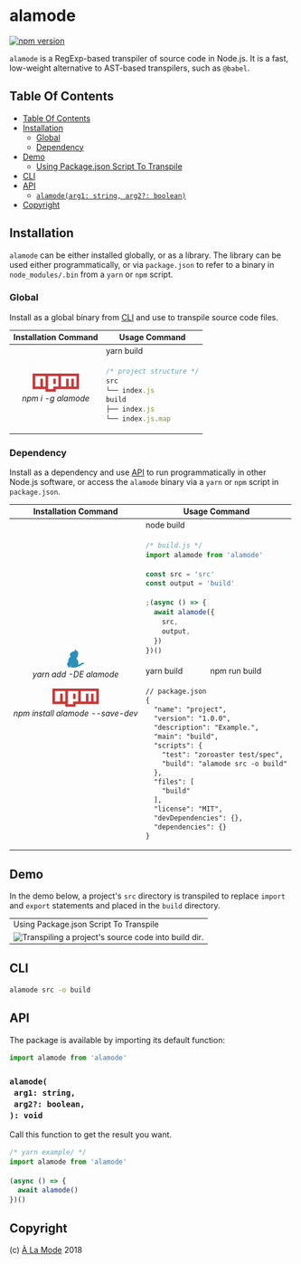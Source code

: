 # alamode

[![npm version](https://badge.fury.io/js/alamode.svg)](https://npmjs.org/package/alamode)

`alamode` is  a RegExp-based transpiler of source code in Node.js. It is a fast, low-weight alternative to AST-based transpilers, such as `@babel`.


## Table Of Contents

- [Table Of Contents](#table-of-contents)
- [Installation](#installation)
  * [Global](#global)
  * [Dependency](#dependency)
- [Demo](#demo)
  * [Using Package.json Script To Transpile](#using-packagejson-script-to-transpile)
- [CLI](#cli)
- [API](#api)
  * [`alamode(arg1: string, arg2?: boolean)`](#alamodearg1-stringarg2-boolean-void)
- [Copyright](#copyright)

## Installation

`alamode` can be either installed globally, or as a library. The library can be used either programmatically, or via `package.json` to refer to a binary in `node_modules/.bin` from a `yarn` or `npm` script.

### Global

Install as a global binary from <a href="#cli">CLI</a> and use to transpile source code files.

<table>
<thead>
 <tr>
  <th>Installation Command</th>
  <th>Usage Command</th>
 </tr>
</thead>

<tbody>
 <tr>
  <td rowspan="3" align="center"><em>
   <img src="doc/Npm-logo.svg" height="32">
   <br/>
   npm i -g alamode
  </em></td>
  <td>yarn build</td>
 </tr>

 <tr>
  <td>

```js
/* project structure */
src
└── index.js
build
├── index.js
└── index.js.map
```
</td>
 </tr>

</tbody>
</table>

### Dependency

Install as a dependency and use <a href="#api">API</a> to run programmatically in other Node.js software, or access the `alamode` binary via a `yarn` or `npm` script in `package.json`.

<table>
<thead>
 <tr>
  <th>Installation Command</th>
  <th colspan="2">Usage Command</th>
 </tr>
</thead>
<tbody>
 <tr>
  <td rowspan="4" align="center"><em>
   <img src="doc/yarn-kitten.svg" height="32">
   <br/>
   yarn add -DE alamode
   <br/>
   <br/>
   <img src="doc/Npm-logo.svg" height="32">
   <br/>
   npm install alamode --save-dev
  </em></td>
  <td colspan="2">node build</td>
 </tr>

 <tr>
  <td colspan="2">

```js
/* build.js */
import alamode from 'alamode'

const src = 'src'
const output = 'build'

;(async () => {
  await alamode({
    src,
    output,
  })
})()
```
  </td>
 </tr>

 <tr>
  <td>yarn build</td>
  <td>npm run build</td>
 </tr>
 <tr>
  <td colspan="2">

```json5
// package.json
{
  "name": "project",
  "version": "1.0.0",
  "description": "Example.",
  "main": "build",
  "scripts": {
    "test": "zoroaster test/spec",
    "build": "alamode src -o build"
  },
  "files": [
    "build"
  ],
  "license": "MIT",
  "devDependencies": {},
  "dependencies": {}
}
```
  </td>
 </tr>
</tbody>
</table>

## Demo

In the demo below, a project's `src` directory is transpiled to replace `import` and `export` statements and placed in the `build` directory.

<table>
<tbody>
<tr>
</tr>
<tr>
<td><a name="using-packagejson-script-to-transpile">Using Package.json Script To Transpile</a></td>
</tr>
<tr>
<td><img src="doc/appshot-alamode.gif" alt="Transpiling a project's source code into build dir."></td>
</tr>
</tbody></table>

## CLI

```sh
alamode src -o build
```

## API

The package is available by importing its default function:

```js
import alamode from 'alamode'
```

### `alamode(`<br/>&nbsp;&nbsp;`arg1: string,`<br/>&nbsp;&nbsp;`arg2?: boolean,`<br/>`): void`

Call this function to get the result you want.

```javascript
/* yarn example/ */
import alamode from 'alamode'

(async () => {
  await alamode()
})()
```

## Copyright

(c) [À La Mode][1] 2018

[1]: https://alamode.cc
